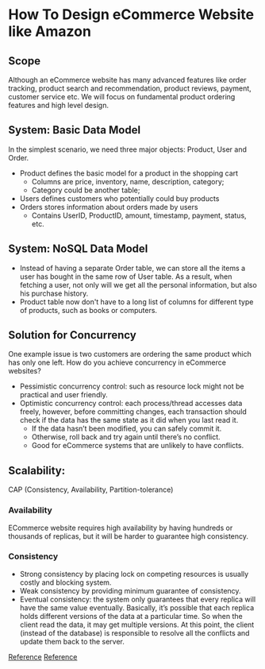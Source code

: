 # How To Design eCommerce Website like Amazon

## Scope
Although an eCommerce website has many advanced features like order tracking, product search and recommendation, product reviews, payment, customer service etc. We will focus on fundamental product ordering features and high level design.

## System: Basic Data Model
In the simplest scenario, we need three major objects: Product, User and Order.
  - Product defines the basic model for a product in the shopping cart
    - Columns are price, inventory, name, description, category;
    - Category could be another table;
  - Users defines customers who potentially could buy products
  - Orders stores information about orders made by users
    - Contains UserID, ProductID, amount, timestamp, payment, status, etc.

## System: NoSQL Data Model
- Instead of having a separate Order table, we can store all the items a user has bought in the same row of User table. As a result, when fetching a user, not only will we get all the personal information, but also his purchase history.
- Product table now don't have to a long list of columns for different type of products, such as books or computers.

## Solution for Concurrency
One example issue is two customers are ordering the same product which has only one left. How do you achieve concurrency in eCommerce websites?
- Pessimistic concurrency control: such as resource lock might not be practical and user friendly.
- Optimistic concurrency control: each process/thread accesses data freely, however, before committing changes, each transaction should check if the data has the same state as it did when you last read it.
  - If the data hasn’t been modified, you can safely commit it.
  - Otherwise, roll back and try again until there’s no conflict.
  - Good for eCommerce systems that are unlikely to have conflicts.

## Scalability: 
CAP (Consistency, Availability, Partition-tolerance)
### Availability
ECommerce website requires high availability by having hundreds or thousands of replicas, but it will be harder to guarantee high consistency.

### Consistency
- Strong consistency by placing lock on competing resources is usually costly and blocking system.
- Weak consistency by providing minimum guarantee of consistency.
- Eventual consistency: the system only guarantees that every replica will have the same value eventually. Basically, it’s possible that each replica holds different versions of the data at a particular time. So when the client read the data, it may get multiple versions. At this point, the client (instead of the database) is responsible to resolve all the conflicts and update them back to the server.

[Reference](http://blog.gainlo.co/index.php/2016/08/22/design-ecommerce-website-part/)
[Reference](http://blog.gainlo.co/index.php/2016/08/28/design-ecommerce-website-part-ii/)
